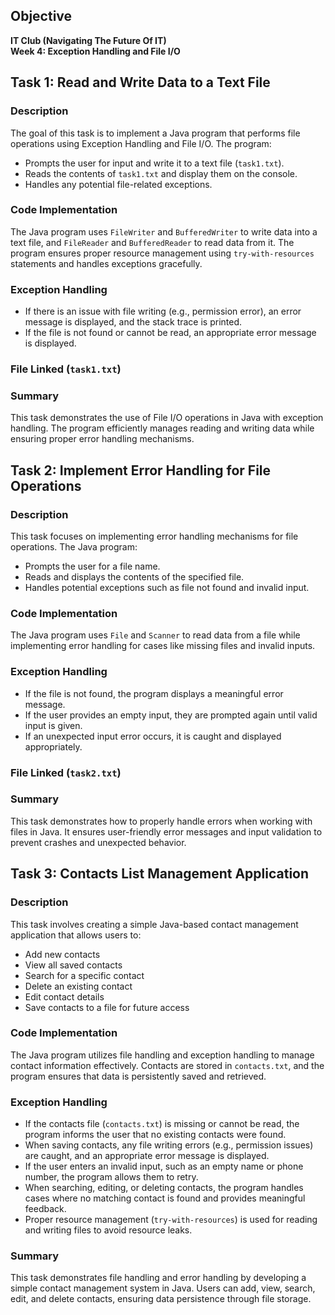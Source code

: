 ## Objective
**IT Club (Navigating The Future Of IT)**  
**Week 4: Exception Handling and File I/O**

## Task 1: Read and Write Data to a Text File

### Description
The goal of this task is to implement a Java program that performs file operations using Exception Handling and File I/O. 
The program:
- Prompts the user for input and write it to a text file (`task1.txt`).
- Reads the contents of `task1.txt` and display them on the console.
- Handles any potential file-related exceptions.

### Code Implementation
The Java program uses `FileWriter` and `BufferedWriter` to write data into a text file, and `FileReader` and `BufferedReader` to read data from it. The program ensures proper resource management using `try-with-resources` statements and handles exceptions gracefully.

### Exception Handling
- If there is an issue with file writing (e.g., permission error), an error message is displayed, and the stack trace is printed.
- If the file is not found or cannot be read, an appropriate error message is displayed.

### File Linked (`task1.txt`)

### Summary
This task demonstrates the use of File I/O operations in Java with exception handling. The program efficiently manages reading and writing data while ensuring proper error handling mechanisms.


## Task 2: Implement Error Handling for File Operations

### Description
This task focuses on implementing error handling mechanisms for file operations. The Java program:
- Prompts the user for a file name.
- Reads and displays the contents of the specified file.
- Handles potential exceptions such as file not found and invalid input.

### Code Implementation
The Java program uses `File` and `Scanner` to read data from a file while implementing error handling for cases like missing files and invalid inputs.

### Exception Handling
- If the file is not found, the program displays a meaningful error message.
- If the user provides an empty input, they are prompted again until valid input is given.
- If an unexpected input error occurs, it is caught and displayed appropriately.

### File Linked (`task2.txt`)

### Summary
This task demonstrates how to properly handle errors when working with files in Java. It ensures user-friendly error messages and input validation to prevent crashes and unexpected behavior.


## Task 3: Contacts List Management Application

### Description
This task involves creating a simple Java-based contact management application that allows users to:
- Add new contacts
- View all saved contacts
- Search for a specific contact
- Delete an existing contact
- Edit contact details
- Save contacts to a file for future access

### Code Implementation
The Java program utilizes file handling and exception handling to manage contact information effectively. Contacts are stored in `contacts.txt`, and the program ensures that data is persistently saved and retrieved.

### Exception Handling
- If the contacts file (`contacts.txt`) is missing or cannot be read, the program informs the user that no existing contacts were found.
- When saving contacts, any file writing errors (e.g., permission issues) are caught, and an appropriate error message is displayed.
- If the user enters an invalid input, such as an empty name or phone number, the program allows them to retry.
- When searching, editing, or deleting contacts, the program handles cases where no matching contact is found and provides meaningful feedback.
- Proper resource management (`try-with-resources`) is used for reading and writing files to avoid resource leaks.

### Summary
This task demonstrates file handling and error handling by developing a simple contact management system in Java. Users can add, view, search, edit, and delete contacts, ensuring data persistence through file storage.
